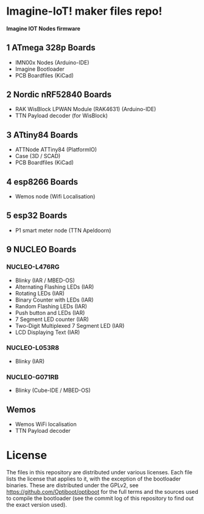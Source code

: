 Imagine-IoT! maker files repo!
=======================================

#### Imagine IOT Nodes firmware

## 1 ATmega 328p Boards
* IMN00x Nodes (Arduino-IDE)
* Imagine Bootloader
* PCB Boardfiles (KiCad)

## 2 Nordic nRF52840 Boards
* RAK WisBlock LPWAN Module (RAK4631) (Arduino-IDE)
* TTN Payload decoder (for WisBlock)

## 3 ATtiny84 Boards
* ATTNode ATTiny84 (PlatformIO)
* Case (3D / SCAD)
* PCB Boardfiles (KiCad)

## 4 esp8266 Boards
* Wemos node (Wifi Localisation)

## 5 esp32 Boards
* P1 smart meter node (TTN Apeldoorn)

## 9 NUCLEO Boards
### NUCLEO-L476RG
* Blinky (IAR / MBED-OS)
* Alternating Flashing LEDs (IAR)
* Rotating LEDs (IAR)
* Binary Counter with LEDs (IAR)
* Random Flashing LEDs (IAR)
* Push button and LEDs (IAR)
* 7 Segment LED counter (IAR)
* Two-Digit Multiplexed 7 Segment LED (IAR)
* LCD Displaying Text (IAR)

### NUCLEO-L053R8
* Blinky (IAR)

### NUCLEO-G071RB
* Blinky (Cube-IDE / MBED-OS)

## Wemos
* Wemos WiFi localisation
* TTN Payload decoder
 
License
=======
The files in this repository are distributed under various licenses.
Each file lists the license that applies to it, with the exception of
the bootloader binaries. These are distributed under the GPLv2, see
https://github.com/Optiboot/optiboot for the full terms and the sources
used to compile the bootloader (see the commit log of this repository to
find out the exact version used).
